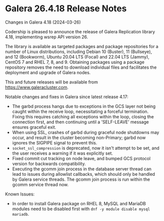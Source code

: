 # Galera 26.4.18 Release Notes

Changes in Galera 4.18 (2024-03-26)

Codership is pleased to announce the release of Galera Replication library 4.18, implementing wsrep API version 26.

The library is available as targeted packages and package repositories for a number of Linux distributions, including Debian 10 (Buster), 11 (Bullseye), and 12 (Bookworm), Ubuntu 20.04 LTS (Focal) and 22.04 LTS (Jammy), CentOS 7 and RHEL 7, 8, and 9. Obtaining packages using a package repository removes the need to download individual files and facilitates the deployment and upgrade of Galera nodes.

This and future releases will be available from https://www.galeracluster.com.

Notable changes and fixes in Galera since latest release 4.17:

* The garbd process hangs due to exceptions in the GCS layer not being caught within the receive loop, necessitating a forceful termination. Fixing this requires catching all exceptions within the loop, closing the connection first, and then continuing until a 'SELF-LEAVE' message ensures graceful exit.
* When using SSL, crashes of garbd during graceful node shutdowns may occur, and result in the cluster becoming non-Primary; garbd now ignores the SIGPIPE signal to prevent this.
* `socket_ssl_compression` is deprecated, now it isn't attempt to be set, and the user receives a warning if it was explicitly set.
* Fixed commit cut tracking on node leave, and bumped GCS protocol version for backwards compatibility.
* Executing the gcomm join process in the database server thread can lead to issues during allowlist callbacks, which should only be handled by Galera service threads. The gcomm join process is run within the gcomm service thread now.

Known Issues:

* In order to install Galera package on RHEL 8, MySQL and MariaDB modules need to be disabled first with `dnf -y module disable mysql mariadb`.
